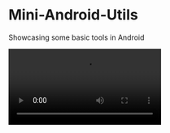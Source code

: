 # Mini-Android-Utils


Showcasing some basic tools in Android


![alt text](https://github.com/codeiimon/Mini-Android-Utils/blob/main/Mini-Android-Utils-Showcase.webm?raw=true)
